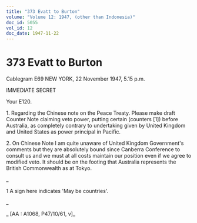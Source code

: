 ```yaml
---
title: "373 Evatt to Burton"
volume: "Volume 12: 1947, (other than Indonesia)"
doc_id: 5055
vol_id: 12
doc_date: 1947-11-22
---
```


# 373 Evatt to Burton

Cablegram E69 NEW YORK, 22 November 1947, 5.15 p.m.

IMMEDIATE SECRET

Your E120.

1\. Regarding the Chinese note on the Peace Treaty. Please make draft Counter Note claiming veto power, putting certain (counters [1]) before Australia, as completely contrary to undertaking given by United Kingdom and United States as power principal in Pacific.

2\. On Chinese Note I am quite unaware of United Kingdom Government's comments but they are absolutely bound since Canberra Conference to consult us and we must at all costs maintain our position even if we agree to modified veto. It should be on the footing that Australia represents the British Commonwealth as at Tokyo.

_

1 A sign here indicates 'May be countries'.

_

_ [AA : A1068, P47/10/61, v]_
